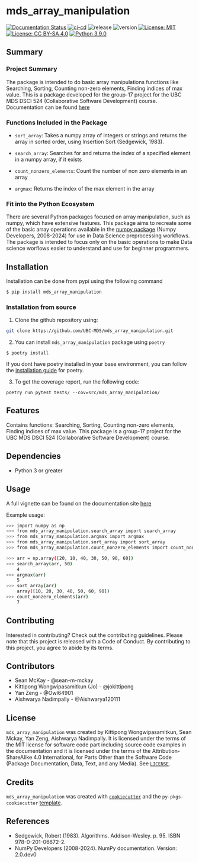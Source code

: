 # mds_array_manipulation

[![Documentation Status](https://readthedocs.org/projects/mds-array-manipulation/badge/?version=latest)](https://mds-array-manipulation.readthedocs.io/en/latest/?badge=latest) [![ci-cd](https://github.com/UBC-MDS/mds_array_manipulation/actions/workflows/ci-cd.yml/badge.svg)](https://github.com/UBC-MDS/mds_array_manipulation/actions/workflows/ci-cd.yml) ![release](https://img.shields.io/github/release-date/UBC-MDS/mds_array_manipulation) ![version](https://img.shields.io/github/v/release/UBC-MDS/mds_array_manipulation) [![License: MIT](https://img.shields.io/badge/License-MIT-yellow.svg)](https://opensource.org/licenses/MIT) [![License: CC BY-SA 4.0](https://img.shields.io/badge/License-CC_BY--SA_4.0-lightgrey.svg)](https://creativecommons.org/licenses/by-sa/4.0/) [![Python 3.9.0](https://img.shields.io/badge/python-3.9.0-blue.svg)](https://www.python.org/downloads/release/python-390/)


## Summary

### Project Summary

The package is intended to do basic array manipulations functions like Searching, Sorting, Counting non-zero elements, Finding indices of max value. 
This is a package developed for the group-17 project for the UBC MDS DSCI 524 (Collaborative Software Development) course. Documentation can be found [here](https://mds-array-manipulation.readthedocs.io/en/latest/?badge=latest)

### Functions Included in the Package

- `sort_array`: Takes a numpy array of integers or strings and returns the array in sorted order, using Insertion Sort (Sedgewick, 1983).

- `search_array`: Searches for and returns the index of a specified element in a numpy array, if it exists

- `count_nonzero_elements`: Count the number of non zero elements in an array

- `argmax`: Returns the index of the max element in the array

### Fit into the Python Ecosystem

There are several Python packages focused on array manipulation, such as numpy, which have extensive features. This package aims to recreate some of the basic array operations available in the [numpy package](https://numpy.org/devdocs/index.html#numpy-documentation) (Numpy Developers, 2008-2024) for use in Data Science preprocessing workflows. The package is intended to focus only on the basic operations to make Data science worflows easier to understand and use for beginner programmers.
  
## Installation

Installation can be done from pypi using the following command

```bash
$ pip install mds_array_manipulation
```

### Installation from source

1. Clone the github repository using:
```bash
git clone https://github.com/UBC-MDS/mds_array_manipulation.git
```

2. You can install `mds_array_manipulation` package using `poetry`
```
$ poetry install
```
If you dont have poetry installed in your base environment, you can follow the [installation guide](https://python-poetry.org/docs/#installation) for poetry.

3. To get the coverage report, run the following code:
```
poetry run pytest tests/ --cov=src/mds_array_manipulation/
```

## Features

Contains functions: Searching, Sorting, Counting non-zero elements, Finding indices of max value. This package is a group-17 project for the UBC MDS DSCI 524 (Collaborative Software Development) course.

## Dependencies

- Python 3 or greater

## Usage

A full vignette can be found on the documentation site [here](https://mds-array-manipulation.readthedocs.io/en/latest/example.html)

Example usage:
```bash
>>> import numpy as np
>>> from mds_array_manipulation.search_array import search_array
>>> from mds_array_manipulation.argmax import argmax
>>> from mds_array_manipulation.sort_array import sort_array
>>> from mds_array_manipulation.count_nonzero_elements import count_nonzero_elements

>>> arr = np.array([20, 10, 40, 30, 50, 90, 60])
>>> search_array(arr, 50)
    4
>>> argmax(arr)
    5
>>> sort_array(arr)
    array([10, 20, 30, 40, 50, 60, 90])
>>> count_nonzero_elements(arr)
    7
```

## Contributing

Interested in contributing? Check out the contributing guidelines. Please note that this project is released with a Code of Conduct. By contributing to this project, you agree to abide by its terms.

## Contributors

* Sean McKay - @sean-m-mckay
* Kittipong Wongwipasamitkun (Jo) - @jokittipong
* Yan Zeng - @Owl64901
* Aishwarya Nadimpally - @Aishwarya120111

## License

`mds_array_manipulation` was created by Kittipong Wongwipasamitkun, Sean Mckay, Yan Zeng, Aishwarya Nadimpally. It is licensed under the terms of the MIT license for software code part including source code examples in the documentation and it is licensed under the terms of the Attribution-ShareAlike 4.0 International, for Parts Other than the Software Code (Package Documentation, Data, Text, and any Media). See [`LICENSE`](https://github.com/UBC-MDS/mds_array_manipulation?tab=License-1-ov-file).

## Credits

`mds_array_manipulation` was created with [`cookiecutter`](https://cookiecutter.readthedocs.io/en/latest/) and the `py-pkgs-cookiecutter` [template](https://github.com/py-pkgs/py-pkgs-cookiecutter).

## References

- Sedgewick, Robert (1983). Algorithms. Addison-Wesley. p. 95. ISBN 978-0-201-06672-2.
- NumPy Developers (2008-2024). NumPy documentation. Version: 2.0.dev0 

